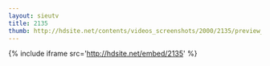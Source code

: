 ```yaml
---
layout: sieutv
title: 2135
thumb: http://hdsite.net/contents/videos_screenshots/2000/2135/preview_360p.mp4.jpg
---
```

{% include iframe src='http://hdsite.net/embed/2135' %}
 

